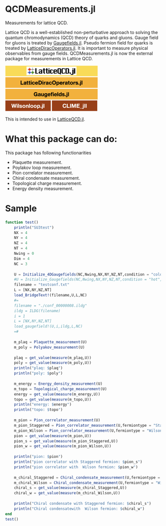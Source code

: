 # QCDMeasurements.jl
Measurements for lattice QCD. 

Lattice QCD is a well-established non-perturbative approach to solving the quantum chromodynamics (QCD) theory of quarks and gluons. 
Gauge field for gluons is treated by [Gaugefields.jl](https://github.com/akio-tomiya/Gaugefields.jl).
Pseudo fermion field for quarks is treated by [LatticeDiracOperators.jl](https://github.com/akio-tomiya/LatticeDiracOperators.jl).
It is important to measure physical observables from gauge fields. 
QCDMeasurements.jl is now the external package for measurements in Lattice QCD. 

<img src="LQCDjl_block.png" width=300> 


This is intended to use in [LatticeQCD.jl](https://github.com/akio-tomiya/LatticeQCD.jl).

# What this package can do:
This package has following functionarities

- Plaquette measurement.
- Poylakov loop measurement.
- Pion correlator measurement.
- Chiral condensate measurement.
- Topological charge measurement.
- Energy density measurement.


# Sample

```julia
function test()
    println("SU3test")
    NX = 4
    NY = 4
    NZ = 4
    NT = 4
    Nwing = 0
    Dim = 4
    NC = 3

    U = Initialize_4DGaugefields(NC,Nwing,NX,NY,NZ,NT,condition = "cold")
    #U = Initialize_Gaugefields(NC,Nwing,NX,NY,NZ,NT,condition = "hot",randomnumber="Reproducible")
    filename = "testconf.txt"
    L = [NX,NY,NZ,NT]
    load_BridgeText!(filename,U,L,NC)
    #=
    filename = "./conf_00000008.ildg"
    ildg = ILDG(filename)
    i = 1
    L = [NX,NY,NZ,NT]
    load_gaugefield!(U,i,ildg,L,NC)
    =#

    m_plaq = Plaquette_measurement(U)
    m_poly = Polyakov_measurement(U)

    plaq = get_value(measure(m_plaq,U))
    poly = get_value(measure(m_poly,U))
    println("plaq: $plaq")
    println("poly: $poly")

    m_energy = Energy_density_measurement(U)
    m_topo = Topological_charge_measurement(U)
    energy = get_value(measure(m_energy,U))
    topo = get_value(measure(m_topo,U))
    println("energy: $energy")
    println("topo: $topo")

    m_pion = Pion_correlator_measurement(U)
    m_pion_Staggered = Pion_correlator_measurement(U,fermiontype = "Staggered")
    m_pion_Wilson = Pion_correlator_measurement(U,fermiontype = "Wilson")
    pion = get_value(measure(m_pion,U))
    pion_s = get_value(measure(m_pion_Staggered,U))
    pion_w = get_value(measure(m_pion_Wilson,U))

    println("pion: $pion")
    println("pion correlator with Staggered fermion: $pion_s")
    println("pion correlator with  Wilson fermion: $pion_w")

    m_chiral_Staggered = Chiral_condensate_measurement(U,fermiontype = "Staggered")
    m_chiral_Wilson = Chiral_condensate_measurement(U,fermiontype = "Wilson")
    chiral_s = get_value(measure(m_chiral_Staggered,U))
    chiral_w = get_value(measure(m_chiral_Wilson,U))

    println("Chiral condensate with Staggered fermion: $chiral_s")
    println("Chiral condensatewith  Wilson fermion: $chiral_w")
end
test()
```